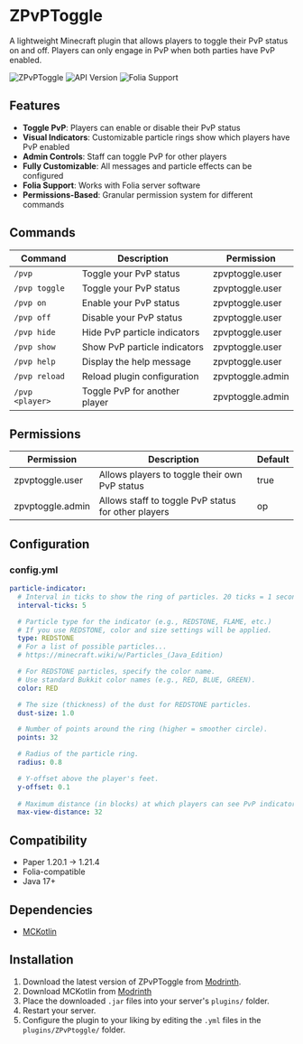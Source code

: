 # ZPvPToggle

A lightweight Minecraft plugin that allows players to toggle their PvP status on and off. Players can only engage in PvP when both parties have PvP enabled.

![ZPvPToggle](https://img.shields.io/badge/Minecraft-PvP%20Toggle-red)
![API Version](https://img.shields.io/badge/API-1.20-blue)
![Folia Support](https://img.shields.io/badge/Folia-Supported-green)

## Features

- **Toggle PvP**: Players can enable or disable their PvP status
- **Visual Indicators**: Customizable particle rings show which players have PvP enabled
- **Admin Controls**: Staff can toggle PvP for other players
- **Fully Customizable**: All messages and particle effects can be configured
- **Folia Support**: Works with Folia server software
- **Permissions-Based**: Granular permission system for different commands

## Commands

| Command | Description | Permission |
|---------|-------------|------------|
| `/pvp` | Toggle your PvP status | zpvptoggle.user |
| `/pvp toggle` | Toggle your PvP status | zpvptoggle.user |
| `/pvp on` | Enable your PvP status | zpvptoggle.user |
| `/pvp off` | Disable your PvP status | zpvptoggle.user |
| `/pvp hide` | Hide PvP particle indicators | zpvptoggle.user |
| `/pvp show` | Show PvP particle indicators | zpvptoggle.user |
| `/pvp help` | Display the help message | zpvptoggle.user |
| `/pvp reload` | Reload plugin configuration | zpvptoggle.admin |
| `/pvp <player>` | Toggle PvP for another player | zpvptoggle.admin |

## Permissions

| Permission | Description | Default |
|------------|-------------|---------|
| zpvptoggle.user | Allows players to toggle their own PvP status | true |
| zpvptoggle.admin | Allows staff to toggle PvP status for other players | op |

## Configuration

### config.yml
```yaml
particle-indicator:
  # Interval in ticks to show the ring of particles. 20 ticks = 1 second.
  interval-ticks: 5

  # Particle type for the indicator (e.g., REDSTONE, FLAME, etc.)
  # If you use REDSTONE, color and size settings will be applied.
  type: REDSTONE
  # For a list of possible particles...
  # https://minecraft.wiki/w/Particles_(Java_Edition)

  # For REDSTONE particles, specify the color name.
  # Use standard Bukkit color names (e.g., RED, BLUE, GREEN).
  color: RED

  # The size (thickness) of the dust for REDSTONE particles.
  dust-size: 1.0

  # Number of points around the ring (higher = smoother circle).
  points: 32

  # Radius of the particle ring.
  radius: 0.8

  # Y-offset above the player's feet.
  y-offset: 0.1
  
  # Maximum distance (in blocks) at which players can see PvP indicators.
  max-view-distance: 32
```

## Compatibility

- Paper 1.20.1 -> 1.21.4
- Folia-compatible
- Java 17+

## Dependencies

- [MCKotlin](https://modrinth.com/plugin/mckotlin)

## Installation

1. Download the latest version of ZPvPToggle from [Modrinth](https://modrinth.com/plugin/zpvptoggle/versions).
2. Download MCKotlin from [Modrinth](https://modrinth.com/plugin/mckotlin)
3. Place the downloaded `.jar` files into your server's `plugins/` folder.
4. Restart your server.
5. Configure the plugin to your liking by editing the `.yml` files in the `plugins/ZPvPtoggle/` folder.

